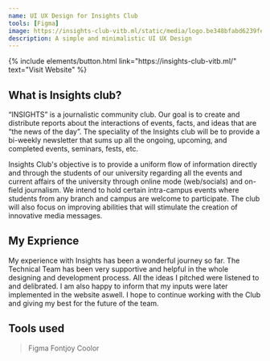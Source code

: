 ```yaml
---
name: UI UX Design for Insights Club
tools: [Figma]
image: https://insights-club-vitb.ml/static/media/logo.be348bfabd6239fe96e4.png
description: A simple and minimalistic UI UX Design 
---
```


<p class="text-center">
{% include elements/button.html link="https://insights-club-vitb.ml/" text="Visit Website" %}
</p>

## What is Insights club?

“INSIGHTS” is a journalistic community club. Our goal is to create and distribute reports about the interactions of events, facts, and ideas that are “the news of the day”. The speciality of the Insights club will be to provide a bi-weekly newsletter that sums up all the ongoing, upcoming, and completed events, seminars, fests, etc.

Insights Club's objective is to provide a uniform flow of information directly and through the students of our university regarding all the events and current affairs of the university through online mode (web/socials) and on-field journalism. We intend to hold certain intra-campus events where students from any branch and campus are welcome to participate. The club will also focus on improving abilities that will stimulate the creation of innovative media messages.

## My Exprience
My experience with Insights has been a wonderful journey so far. The Technical Team has been very supportive and helpful in the whole designing and development process. All the ideas I pitched were listened to and delibrated. I am also happy to inform that my inputs were later implemented in the website aswell. I hope to continue working with the Club and giving my best for the future of the team.

## Tools used
>Figma
>Fontjoy
>Coolor
